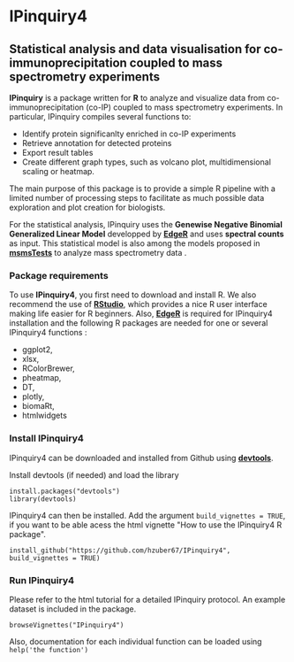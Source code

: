 # IPinquiry4
## Statistical analysis and data visualisation for co-immunoprecipitation coupled to mass spectrometry experiments

**IPinquiry** is a package written for **R** to analyze and visualize data from co-immunoprecipitation (co-IP) coupled to mass spectrometry experiments. In particular, IPinquiry compiles several functions to:

- Identify protein significanlty enriched in co-IP experiments
- Retrieve annotation for detected proteins
- Export result tables
- Create different graph types, such as volcano plot, multidimensional scaling or heatmap.

The main purpose of this package is to provide a simple R pipeline with a limited number of processing steps to facilitate as much possible data exploration and plot creation for biologists.

For the statistical analysis, IPinquiry uses the **Genewise Negative Binomial Generalized Linear Model** developped by [**EdgeR**](https://bioconductor.org/packages/release/bioc/html/edgeR.html) and uses **spectral counts** as input. This statistical model is also among the models proposed in [**msmsTests**](https://www.bioconductor.org/packages/release/bioc/html/msmsTests.html) to analyze mass spectrometry data .  


### Package requirements
To use **IPinquiry4**, you first need to download and install R. We also recommend the use of [**RStudio**](https://rstudio.com), which provides a nice R user interface making life easier for R beginners. Also, [**EdgeR**](https://bioconductor.org/packages/release/bioc/html/edgeR.html) is required for IPinquiry4 installation and the following R packages are needed for one or several IPinquiry4 functions :

- ggplot2,
- xlsx,
- RColorBrewer,
- pheatmap,
- DT,
- plotly,
- biomaRt,
- htmlwidgets


### Install IPinquiry4

IPinquiry4 can be downloaded and installed from Github using [**devtools**](https://cran.r-project.org/web/packages/devtools/index.html).

Install devtools (if needed) and load the library
```{R}
install.packages("devtools")
library(devtools)
```

IPinquiry4 can then be installed. Add the argument `build_vignettes = TRUE`, if you want to be able acess the html vignette "How to use the IPinquiry4 R package".

```{R}
install_github("https://github.com/hzuber67/IPinquiry4", build_vignettes = TRUE)
```


### Run IPinquiry4

Please refer to the html tutorial for a detailed IPinquiry protocol. An example dataset is included in the package.

```{R}
browseVignettes("IPinquiry4")
```
Also, documentation for each individual function can be loaded using `help('the function')`
